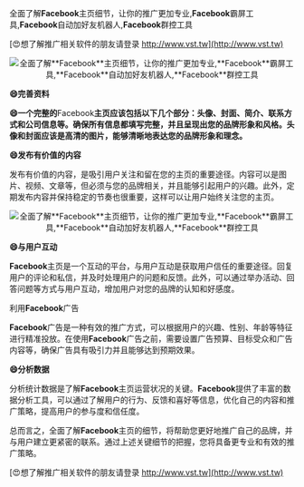 全面了解**Facebook**主页细节，让你的推广更加专业,**Facebook**霸屏工具,**Facebook**自动加好友机器人,**Facebook**群控工具

[😍想了解推广相关软件的朋友请登录 http://www.vst.tw](http://www.vst.tw)

 <center><img src="https://vst.tw/MP4/tuiguang/png/1.png" alt="全面了解**Facebook**主页细节，让你的推广更加专业,**Facebook**霸屏工具,**Facebook**自动加好友机器人,**Facebook**群控工具"></center>

**😄完善资料**

**😄一个完整的**Facebook**主页应该包括以下几个部分：头像、封面、简介、联系方式和公司信息等。确保所有信息都填写完整，并且呈现出您的品牌形象和风格。头像和封面应该是高清的图片，能够清晰地表达您的品牌形象和理念。**

**😄发布有价值的内容**

发布有价值的内容，是吸引用户关注和留在您的主页的重要途径。内容可以是图片、视频、文章等，但必须与您的品牌相关，并且能够引起用户的兴趣。此外，定期发布内容并保持稳定的节奏也很重要，这样可以让用户始终关注您的主页。

 <center><img src="https://vst.tw/MP4/tuiguang/png/5.png" alt="全面了解**Facebook**主页细节，让你的推广更加专业,**Facebook**霸屏工具,**Facebook**自动加好友机器人,**Facebook**群控工具"></center>

**😄与用户互动**

**Facebook**主页是一个互动的平台，与用户互动是获取用户信任的重要途径。回复用户的评论和私信，并及时处理用户的问题和反馈。此外，可以通过举办活动、回答问题等方式与用户互动，增加用户对您的品牌的认知和好感度。

利用**Facebook**广告

**Facebook**广告是一种有效的推广方式，可以根据用户的兴趣、性别、年龄等特征进行精准投放。在使用**Facebook**广告之前，需要设置广告预算、目标受众和广告内容等，确保广告具有吸引力并且能够达到预期效果。

**😄分析数据**

分析统计数据是了解**Facebook**主页运营状况的关键。**Facebook**提供了丰富的数据分析工具，可以通过了解用户的行为、反馈和喜好等信息，优化自己的内容和推广策略，提高用户的参与度和信任度。

总而言之，全面了解**Facebook**主页的细节，将帮助您更好地推广自己的品牌，并与用户建立更紧密的联系。通过上述关键细节的把握，您将具备更专业和有效的推广策略。

[😍想了解推广相关软件的朋友请登录 http://www.vst.tw](http://www.vst.tw)




